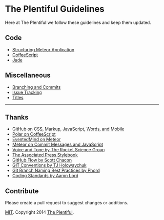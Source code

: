 # The Plentiful Guidelines

Here at The Plentiful we follow these guidelines and keep them updated.

## Code
- [Structuring Meteor Application](meteor.md)
- [CoffeeScript](coffeescript.md)
- [Jade](jade.md)

## Miscellaneous
- [Branching and Commits](git.md)
- [Issue Tracking](github-issues.md)
- [Titles](titles.md)

---

## Thanks

- [GitHub on CSS, Markup, JavaScript, Words, and Mobile][github-guide]
- [Polar on CoffeeScript][coffeescript-guide]
- [EventedMind on Meteor][eventedmind-em]
- [Meteor on Commit Messages and JavaScript][meteor-guide]
- [Voice and Tone by The Rocket Science Group][voiceandtone]
- [The Associated Press Stylebook][apstylebook]
- [GitHub Flow by Scott Chacon][github-flow]
- [GIT Conventions by TJ Holowaychuk][git-conventions]
- [Git Branch Naming Best Practices by Phord][git-branch-naming]
- [Coding Standards by Aaron Lord][coding-standards]

[github-guide]: https://github.com/styleguide/
[coffeescript-guide]: https://github.com/polarmobile/coffeescript-style-guide
[eventedmind-em]: https://github.com/eventedmind/em
[meteor-guide]: https://github.com/meteor/meteor/wiki/Meteor-Style-Guide
[voiceandtone]: http://voiceandtone.com/
[apstylebook]: http://www.apstylebook.com/
[github-flow]: http://scottchacon.com/2011/08/31/github-flow.html
[git-conventions]: https://medium.com/code-adventures/a940ee20862d
[git-branch-naming]: http://stackoverflow.com/a/6065944/314392
[coding-standards]: https://github.com/lorddev/coding-standards

## Contribute

Please create a pull request to suggest changes or additions.

[MIT](LICENSE.md). Copyright 2014 [The Plentiful](http://www.plentiful.me).
